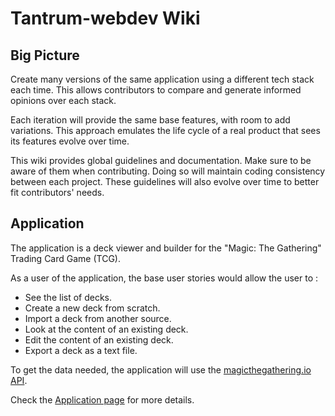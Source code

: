 # Tantrum-webdev Wiki

## Big Picture

Create many versions of the same application using a different tech stack each time. This allows contributors to compare and generate informed opinions over each stack.

Each iteration will provide the same base features, with room to add variations. This approach emulates the life cycle of a real product that sees its features evolve over time.

This wiki provides global guidelines and documentation. Make sure to be aware of them when contributing. Doing so will maintain coding consistency between each project. These guidelines will also evolve over time to better fit contributors' needs.

## Application

The application is a deck viewer and builder for the "Magic: The Gathering" Trading Card Game (TCG).

As a user of the application, the base user stories would allow the user to :

- See the list of decks.
- Create a new deck from scratch.
- Import a deck from another source.
- Look at the content of an existing deck.
- Edit the content of an existing deck.
- Export a deck as a text file.

To get the data needed, the application will use the [magicthegathering.io API](https://docs.magicthegathering.io/).

Check the [Application page](application.md) for more details.
